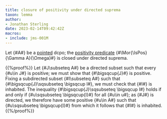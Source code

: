 ```yaml
---
title: closure of positivity under directed suprema
taxon: lemma
author:
- Jonathan Sterling
date: 2023-02-14T09:42:42Z
macros:
- include: jms-001M
---
```


Let {#A#} be a [pointed](jms-001S) dcpo; the [positivity predicate](jms-001M) {#\Mor{\IsPos}{\Gamma A}{\Omega}#} is closed under directed suprema.

{{%proof%}}
Let {#J\subseteq A#} be a directed subset such that every {#u\in J#} is positive; we must show that {#\bigsqcup{J}#} is positive. Fixing a subdirected subset {#I\subseteq A#} such that {#\bigsqcup{J}\sqsubseteq \bigsqcup I#}, we must check that {#I#} is inhabited. The inequality {#\bigsqcup{J}\sqsubseteq \bigsqcup I#} holds if and only if {#u\sqsubseteq \bigsqcup{I}#} for all {#u\in u#}; as {#J#} is directed, we therefore have some positive {#u\in A#} such that {#u\sqsubseteq \bigsqcup{I}#} from which it follows that {#I#} is inhabited.
{{%/proof%}}
